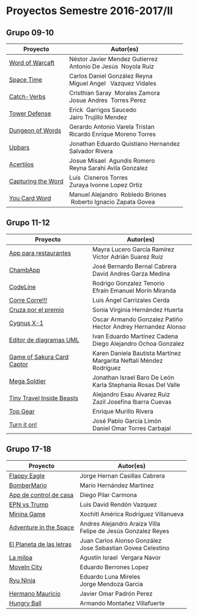 # Proyectos Semestre 2016-2017/II

## Grupo 09-10
<table>
<thead>
<tr>
<th>Proyecto</th>
<th>Autor(es)</th>
</tr>
</thead>
<tbody>
<tr><td><a href='https://acominf.github.io/WordOfWarcaft/'>Word of Warcaft</a></td><td>Néstor Javier Mendez Gutierrez<br>Antonio De Jesús  Noyola Ruiz</td></tr>
<tr><td><a href='https://acominf.github.io/SpaceTime/'>Space Time</a></td><td>Carlos Daniel González Reyna<br>Miguel Angel   Vazquez Vidales</td></tr>
<tr><td><a href='https://acominf.github.io/CatchVerbs/'>Catch-Verbs</a></td><td>Cristhian Saray  Morales Zamora<br>Josue Andres  Torres Perez</td></tr>
<tr><td><a href='https://acominf.github.io/TowerDefense/'>Tower Defense</a></td><td>Erick  Garrigos Saucedo<br>Jairo Trujillo Mendez</td></tr>
<tr><td><a href='https://acominf.github.io/DungeonOfWords/'>Dungeon of Words</a></td><td>Gerardo Antonio Varela Tristan<br>Ricardo Enrique Moreno Torres</td></tr>
<tr><td><a href='https://acominf.github.io/Upbars/'>Upbars</a></td><td>Jonathan Eduardo Quistiano Hernandez<br>Salvador Rivera</td></tr>
<tr><td><a href='https://acominf.github.io/Acertijos/'>Acertijos</a></td><td>Josue Misael  Agundis Romero<br>Reyna Sarahi Avila Gonzalez</td></tr>
<tr><td><a href='https://acominf.github.io/CapturingTheWord/'>Capturing the Word</a></td><td>Luis  Cisneros Torres<br>Zuraya Ivonne Lopez Ortiz</td></tr>
<tr><td><a href='https://acominf.github.io/YouCardWord/'>You Card Word</a></td><td>Manuel Alejandro  Robledo Briones<br> Roberto Ignacio Zapata Govea</td></tr>
</tbody>
</table>

## Grupo 11-12
<table>
<thead>
<tr>
<th>Proyecto</th>
<th>Autor(es)</th>
</tr>
</thead>
<tbody>
<tr><td><a href='https://acominf.github.io/AppRestaurante/'>App para restaurantes</a></td><td>Mayra Lucero García Ramírez<br>Victor Adrián Suarez Ruiz</td></tr>
<tr><td><a href='https://acominf.github.io/ChambApp/'>ChambApp</a></td><td>José Bernardo Bernal Cabrera<br>David Andres Garza Medina</td></tr>
<tr><td><a href='https://acominf.github.io/CodeLine/'>CodeLine</a></td><td>Rodrigo Gonzalez Tenorio<br>Efraín Emanuel Morín Miranda</td></tr>
<tr><td><a href='https://acominf.github.io/CorreCorre/'>Corre Corre!!!</a></td><td>Luis Ángel Carrizales Cerda</td></tr>
<tr><td><a href='https://acominf.github.io/CruzaPorElPremio/'>Cruza por el premio</a></td><td>Sonia Virginia Hernández Huerta</td></tr>
<tr><td><a href='https://acominf.github.io/CygnusX-1/'>Cygnus X-1</a></td><td>Oscar Armando Gonzalez Patiño<br>Hector Andrey Hernandez Alonso</td></tr>
<tr><td><a href='https://acominf.github.io/EditorUML/'>Editor de diagramas UML</a></td><td>Ivan Eduardo Martínez Cadena<br>Diego Alejandro Ochoa Gonzalez</td></tr>
<tr><td><a href='https://acominf.github.io/GameOfSakura/'>Game of Sakura Card Captor</a></td><td>Karen Daniela Bautista Martínez<br>Margarita Neftalí Méndez Rodríguez</td></tr>
<tr><td><a href='https://acominf.github.io/MegaSoldier/'>Mega Soldier</a></td><td>Jonathan Israel Baro De León<br>Karla Stephania Rosas Del Valle</td></tr>
<tr><td><a href='https://acominf.github.io/TinyTravel/'>Tiny Travel Inside Beasts</a></td><td>Alejandro Esau Alvarez Ruiz<br>Zazil Josefina Ibarra Cuevas</td></tr>
<tr><td><a href='https://acominf.github.io/TopGear/'>Top Gear</a></td><td>Enrique Murillo Rivera</td></tr>
<tr><td><a href='https://acominf.github.io/TurnItOn/'>Turn it on!</a></td><td>José Pablo García Limón<br>Daniel Omar Torres Carbajal</td></tr>
</tbody>
</table>


## Grupo 17-18
<table>
<thead>
<tr>
<th>Proyecto</th>
<th>Autor(es)</th>
</tr>
</thead>
<tbody>
<tr><td><a href='https://acominf.github.io/FlappyEagle/'>Flappy Eagle</a></td><td>Jorge Hernan Casillas Cabrera</td></tr>
<tr><td><a href='https://acominf.github.io/BomberMario/'>BomberMario</a></td><td>Mario Hernández Martinez</td></tr>
<tr><td><a href='https://acominf.github.io/AppControlCasa/'>App de control de casa</a></td><td>Diego Pilar Carmona</td></tr>
<tr><td><a href='https://acominf.github.io/EPNvsTrump/'>EPN vs Trump</a></td><td>Luis David Rendón Vazquez</td></tr>
<tr><td><a href='https://acominf.github.io/MininaGame/'>Minina Game</a></td><td>Xochitl América Rodriguez Villanueva</td></tr>
<tr><td><a href='https://acominf.github.io/AdventureInSpace/'>Adventure in the Space</a></td><td>Andres Alejandro Araiza Villa<br>Felipe de Jesús Gonzalez Reyes</td></tr>
<tr><td><a href='https://acominf.github.io/PlanetaDeLetras/'>El Planeta de las letras</a></td><td>Juan Carlos Alonso González<br>Jose Sebastian Govea Celestino</td></tr>
<tr><td><a href='https://acominf.github.io/LaMilpa/'>La milpa</a></td><td>Agustín Israel  Vergara Navor</td></tr>
<tr><td><a href='https://acominf.github.io/MoveInCity/'>MoveIn City</a></td><td>Eduardo Berrones Lopez</td></tr>
<tr><td><a href='https://acominf.github.io/RyuNinja/'>Ryu Ninja</a></td><td>Eduardo Luna Mireles<br>Jorge Mendoza Garcia</td></tr>
<tr><td><a href='https://acominf.github.io/HermanoMauricio/'>Hermano Mauricio</a></td><td>Javier Omar Padrón Perez</td></tr>
<tr><td><a href='https://acominf.github.io/HungryBall/'>Hungry Ball</a></td><td>Armando Montañez Villafuerte</td></tr>
</tbody>
</table>
